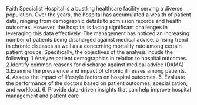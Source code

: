 Faith Specialist Hospital  is a bustling healthcare facility serving a diverse population. Over the years, the hospital has accumulated a wealth of patient data, ranging from demographic details to admission records and health outcomes. However, the hospital is facing significant challenges in leveraging this data effectively.
The management has noticed an increasing number of patients being discharged against medical advice, a rising trend in chronic diseases as well as a concerning mortality rate among certain patient groups. 
Specifically, the objectives of the analysis incude the following:
1.Analyze patient demographics in relation to hospital outcomes.
2.Identify common reasons for discharge against medical advice (DAMA) 
3.Examine the prevalence and impact of chronic illnesses among patients.
4. Assess the impact of lifestyle factors on hospital outcomes.
5. Evaluate the performance of the doctors based on patient outcomes, specialization, and workload.
6. Provide data-driven insights that can help improve hospital management and patient care 
